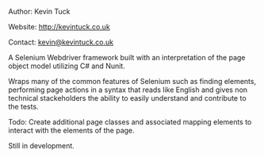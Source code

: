 Author: Kevin Tuck

Website: http://kevintuck.co.uk

Contact: kevin@kevintuck.co.uk

A Selenium Webdriver framework built with an interpretation of the page object model utilizing C# and Nunit.

Wraps many of the common features of Selenium such as finding elements, performing page actions in a syntax that reads like English and gives non technical stackeholders the ability to easily understand and contribute to the tests. 

Todo: Create additional page classes and associated mapping elements to interact with the elements of the page.

Still in development.
